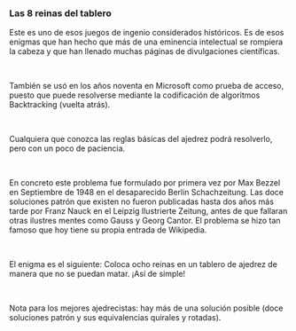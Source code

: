<h3>Las 8 reinas del tablero</h3>

<p>Este es uno de esos juegos de ingenio considerados históricos. Es de esos
enigmas que han hecho que más de una eminencia intelectual se rompiera la cabeza y
que han llenado muchas páginas de divulgaciones científicas.</p><br>
<p>También se usó en los años noventa en Microsoft como prueba de acceso, puesto
que puede resolverse mediante la codificación de algoritmos Backtracking (vuelta
atrás).</p><br>
<p>Cualquiera que conozca las reglas básicas del ajedrez podrá resolverlo, pero con
un poco de paciencia.</p><br>
<p>En concreto este problema fue formulado por primera vez por Max Bezzel en
Septiembre de 1948 en el desaparecido Berlin Schachzeitung. Las doce soluciones
patrón que existen no fueron publicadas hasta dos años más tarde por Franz Nauck en
el Leipzig Ilustrierte Zeitung, antes de que fallaran otras ilustres mentes como Gauss
y Georg Cantor. El problema se hizo tan famoso que hoy tiene su propia entrada de
Wikipedia.</p><br>
<p>El enigma es el siguiente:
Coloca ocho reinas en un tablero de ajedrez de manera que no se puedan matar.
¡Así de simple!</p><br>
<p>Nota para los mejores ajedrecistas: hay más de una solución posible (doce
soluciones patrón y sus equivalencias quirales y rotadas).</p><br>
